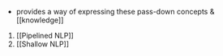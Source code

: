 - provides a way of expressing these pass-down concepts & [[knowledge]]
>	
1. [[Pipelined NLP]]
2. [[Shallow NLP]]